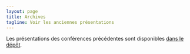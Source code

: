 ```yaml
---
layout: page
title: Archives
tagline: Voir les anciennes présentations
---
```


Les présentations des conférences précédentes sont disponibles [dans le dépôt](https://github.com/OSGeo-fr/QGIS-user-fr).
